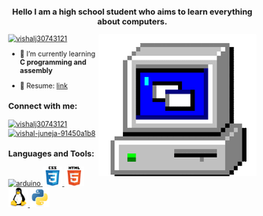 <h3 align="center">Hello  I am a high school student who aims to learn everything about computers.</h3>

<img src="https://github.com/TheDudeThatCode/TheDudeThatCode/blob/master/Assets/PC.gif" align="right">

<p align="left"> <a href="https://twitter.com/vishalj30743121" target="blank"><img src="https://img.shields.io/twitter/follow/vishalj30743121?logo=twitter&style=for-the-badge" alt="vishalj30743121" /></a> </p>

- 🌱 I’m currently learning **C programming and assembly**

- 📄 Resume: [link](https://resume.io/r/EKggLWSRZ)

<h3 align="left">Connect with me:</h3>
<p align="left">
<a href="https://twitter.com/vishalj30743121" target="blank"><img align="center" src="https://cdn.jsdelivr.net/npm/simple-icons@3.0.1/icons/twitter.svg" alt="vishalj30743121" height="30" width="40" /></a>
<a href="https://linkedin.com/in/vishal-juneja-91450a1b8" target="blank"><img align="center" src="https://cdn.jsdelivr.net/npm/simple-icons@3.0.1/icons/linkedin.svg" alt="vishal-juneja-91450a1b8" height="30" width="40" /></a>
</p>

<h3 align="left">Languages and Tools:</h3>
<p align="left"> <a href="https://www.arduino.cc/" target="_blank"> <img src="https://cdn.worldvectorlogo.com/logos/arduino-1.svg" alt="arduino" width="40" height="40"/> </a> <a href="https://www.w3schools.com/css/" target="_blank"> <img src="https://raw.githubusercontent.com/devicons/devicon/master/icons/css3/css3-original-wordmark.svg" alt="css3" width="40" height="40"/> </a> <a href="https://www.w3.org/html/" target="_blank"> <img src="https://raw.githubusercontent.com/devicons/devicon/master/icons/html5/html5-original-wordmark.svg" alt="html5" width="40" height="40"/> </a> <a href="https://www.linux.org/" target="_blank"> <img src="https://raw.githubusercontent.com/devicons/devicon/master/icons/linux/linux-original.svg" alt="linux" width="40" height="40"/> </a> <a href="https://www.python.org" target="_blank"> <img src="https://raw.githubusercontent.com/devicons/devicon/master/icons/python/python-original.svg" alt="python" width="40" height="40"/> </a> </p>
